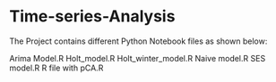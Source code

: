 # Time-series-Analysis

The Project contains different Python Notebook files as shown below:

Arima Model.R
Holt_model.R
Holt_winter_model.R
Naive model.R
SES model.R
R file with pCA.R

